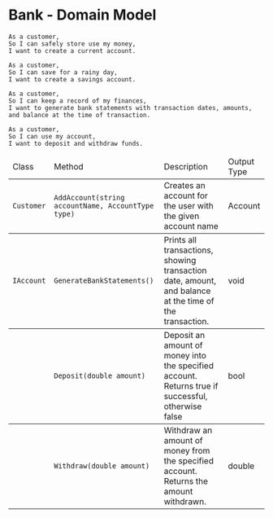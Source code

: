 # Bank - Domain Model

```
As a customer,
So I can safely store use my money,
I want to create a current account.

As a customer,
So I can save for a rainy day,
I want to create a savings account.

As a customer,
So I can keep a record of my finances,
I want to generate bank statements with transaction dates, amounts, and balance at the time of transaction.

As a customer,
So I can use my account,
I want to deposit and withdraw funds.
```

<table>
	<thead>
		<td>Class</td>
		<td>Method</td>
		<td>Description</td>
		<td>Output Type</td>
	</thead>
	<tbody>
		<td><code>Customer</code></td>
		<td><code>AddAccount(string accountName, AccountType type)</code></td>
		<td>Creates an account for the user with the given account name</td>
		<td>Account</td>
	</tbody>
	<tbody>
		<td><code>IAccount</code></td>
		<td><code>GenerateBankStatements()</code></td>
		<td>Prints all transactions, showing transaction date, amount, and balance
		at the time of the transaction.</td>
		<td>void</td>
	</tbody>
	<tbody>
		<td></td>
		<td><code>Deposit(double amount)</code></td>
		<td>Deposit an amount of money into the specified account. 
		Returns true if successful, otherwise false</td>
		<td>bool</td>
	</tbody>	
	<tbody>
		<td></td>
		<td><code>Withdraw(double amount)</code></td>
		<td>Withdraw an amount of money from the specified account. Returns the amount withdrawn.</td>
		<td>double</td>
	</tbody>
</table>